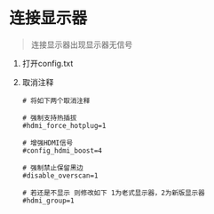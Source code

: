 # 连接显示器

> 连接显示器出现显示器无信号

1. 打开config.txt

2. 取消注释

   ```debian
   # 将如下两个取消注释
   
   # 强制支持热插拔
   #hdmi_force_hotplug=1
   
   # 增强HDMI信号
   #config_hdmi_boost=4
   
   # 强制禁止保留黑边
   #disable_overscan=1
   
   # 若还是不显示 则修改如下 1为老式显示器，2为新版显示器
   #hdmi_group=1
   ```

   

